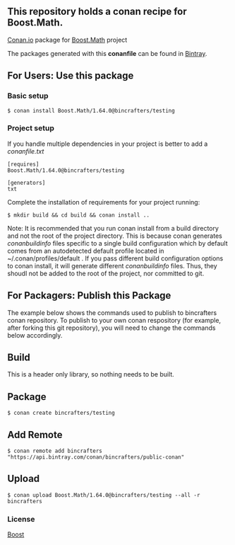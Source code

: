 ## This repository holds a conan recipe for Boost.Math.

[Conan.io](https://conan.io) package for [Boost.Math](https://github.com/Boostorg/Math) project

The packages generated with this **conanfile** can be found in [Bintray](https://bintray.com/bincrafters/public-conan/Boost.Math%3Abincrafters).

## For Users: Use this package

### Basic setup

    $ conan install Boost.Math/1.64.0@bincrafters/testing

### Project setup

If you handle multiple dependencies in your project is better to add a *conanfile.txt*

    [requires]
    Boost.Math/1.64.0@bincrafters/testing

    [generators]
    txt

Complete the installation of requirements for your project running:</small></span>

    $ mkdir build && cd build && conan install ..
	
Note: It is recommended that you run conan install from a build directory and not the root of the project directory.  This is because conan generates *conanbuildinfo* files specific to a single build configuration which by default comes from an autodetected default profile located in ~/.conan/profiles/default .  If you pass different build configuration options to conan install, it will generate different *conanbuildinfo* files.  Thus, they shoudl not be added to the root of the project, nor committed to git. 

## For Packagers: Publish this Package

The example below shows the commands used to publish to bincrafters conan repository. To publish to your own conan respository (for example, after forking this git repository), you will need to change the commands below accordingly. 

## Build  

This is a header only library, so nothing needs to be built.

## Package 

    $ conan create bincrafters/testing
	
## Add Remote

	$ conan remote add bincrafters "https://api.bintray.com/conan/bincrafters/public-conan"

## Upload

    $ conan upload Boost.Math/1.64.0@bincrafters/testing --all -r bincrafters

### License
[Boost](LICENSE)
